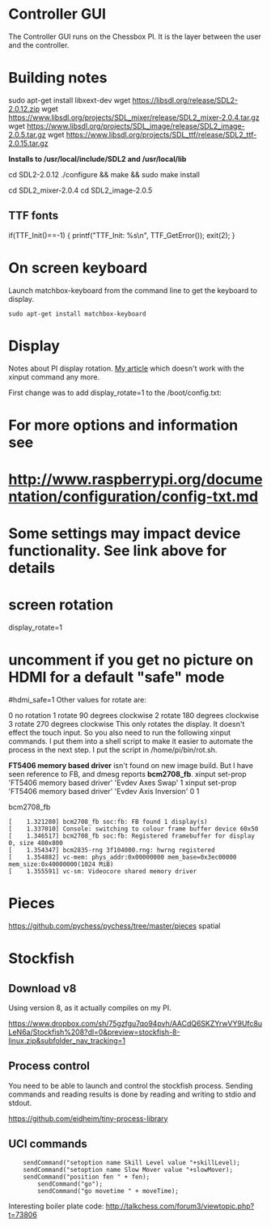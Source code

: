 # Controller GUI
The Controller GUI runs on the Chessbox PI. It is the layer between the user and the controller. 

# Building notes
sudo apt-get install libxext-dev
wget https://libsdl.org/release/SDL2-2.0.12.zip
wget https://www.libsdl.org/projects/SDL_mixer/release/SDL2_mixer-2.0.4.tar.gz
wget https://www.libsdl.org/projects/SDL_image/release/SDL2_image-2.0.5.tar.gz
wget https://www.libsdl.org/projects/SDL_ttf/release/SDL2_ttf-2.0.15.tar.gz

**Installs to /usr/local/include/SDL2 and /usr/local/lib**

cd SDL2-2.0.12
./configure && make && sudo make install

cd SDL2_mixer-2.0.4
cd SDL2_image-2.0.5



## TTF fonts
if(TTF_Init()==-1) {
    printf("TTF_Init: %s\n", TTF_GetError());
    exit(2);
}

# On screen keyboard 
Launch matchbox-keyboard from the command line to get the keyboard to display.

    sudo apt-get install matchbox-keyboard

# Display
Notes about PI display rotation. [My article](https://8bitcoder.com/chesslr/9) which doesn't work with the xinput command any more. 

First change was to add display_rotate=1 to the /boot/config.txt:

# For more options and information see
# http://www.raspberrypi.org/documentation/configuration/config-txt.md
# Some settings may impact device functionality. See link above for details

# screen rotation
display_rotate=1

# uncomment if you get no picture on HDMI for a default "safe" mode
#hdmi_safe=1
Other values for rotate are:

0   no rotation
1   rotate 90 degrees clockwise
2   rotate 180 degrees clockwise
3   rotate 270 degrees clockwise
This only rotates the display. It doesn't effect the touch input. So you also need to run the following xinput commands. I put them into a shell script to make it easier to automate the process in the next step. I put the script in /home/pi/bin/rot.sh.

**FT5406 memory based driver** isn't found on new image build. But I have seen reference to FB, and dmesg reports **bcm2708_fb**. 
xinput set-prop 'FT5406 memory based driver' 'Evdev Axes Swap' 1
xinput set-prop 'FT5406 memory based driver' 'Evdev Axis Inversion' 0 1


bcm2708_fb
```
[    1.321280] bcm2708_fb soc:fb: FB found 1 display(s)
[    1.337010] Console: switching to colour frame buffer device 60x50
[    1.346517] bcm2708_fb soc:fb: Registered framebuffer for display 0, size 480x800
[    1.354347] bcm2835-rng 3f104000.rng: hwrng registered
[    1.354882] vc-mem: phys_addr:0x00000000 mem_base=0x3ec00000 mem_size:0x40000000(1024 MiB)
[    1.355591] vc-sm: Videocore shared memory driver
```
# Pieces
https://github.com/pychess/pychess/tree/master/pieces
spatial

# Stockfish
## Download v8
Using version 8, as it actually compiles on my PI.

https://www.dropbox.com/sh/75gzfgu7qo94pvh/AACdQ6SKZYrwVY9Ufc8uLeN6a/Stockfish%208?dl=0&preview=stockfish-8-linux.zip&subfolder_nav_tracking=1

## Process control
You need to be able to launch and control the stockfish process. Sending commands and reading results is done by reading and writing to stdio and stdout.

https://github.com/eidheim/tiny-process-library

## UCI commands
        sendCommand("setoption name Skill Level value "+skillLevel);
        sendCommand("setoption name Slow Mover value "+slowMover);
        sendCommand("position fen " + fen);
            sendCommand("go");
            sendCommand("go movetime " + moveTime);

Interesting boiler plate code: http://talkchess.com/forum3/viewtopic.php?t=73806

